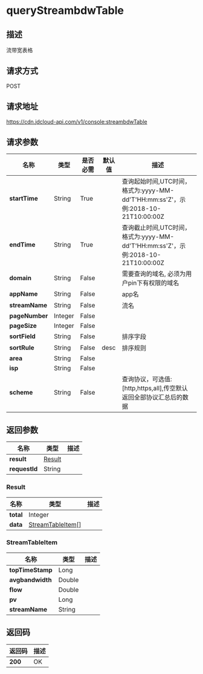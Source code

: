 # queryStreambdwTable


## 描述
流带宽表格

## 请求方式
POST

## 请求地址
https://cdn.jdcloud-api.com/v1/console:streambdwTable


## 请求参数
|名称|类型|是否必需|默认值|描述|
|---|---|---|---|---|
|**startTime**|String|True| |查询起始时间,UTC时间，格式为:yyyy-MM-dd'T'HH:mm:ss'Z'，示例:2018-10-21T10:00:00Z|
|**endTime**|String|True| |查询截止时间,UTC时间，格式为:yyyy-MM-dd'T'HH:mm:ss'Z'，示例:2018-10-21T10:00:00Z|
|**domain**|String|False| |需要查询的域名, 必须为用户pin下有权限的域名|
|**appName**|String|False| |app名|
|**streamName**|String|False| |流名|
|**pageNumber**|Integer|False| | |
|**pageSize**|Integer|False| | |
|**sortField**|String|False| |排序字段|
|**sortRule**|String|False|desc|排序规则|
|**area**|String|False| | |
|**isp**|String|False| | |
|**scheme**|String|False| |查询协议，可选值:[http,https,all],传空默认返回全部协议汇总后的数据|


## 返回参数
|名称|类型|描述|
|---|---|---|
|**result**|[Result](#result)| |
|**requestId**|String| |

### <div id="Result">Result</div>
|名称|类型|描述|
|---|---|---|
|**total**|Integer| |
|**data**|[StreamTableItem[]](#streamtableitem)| |
### <div id="StreamTableItem">StreamTableItem</div>
|名称|类型|描述|
|---|---|---|
|**topTimeStamp**|Long| |
|**avgbandwidth**|Double| |
|**flow**|Double| |
|**pv**|Long| |
|**streamName**|String| |

## 返回码
|返回码|描述|
|---|---|
|**200**|OK|
